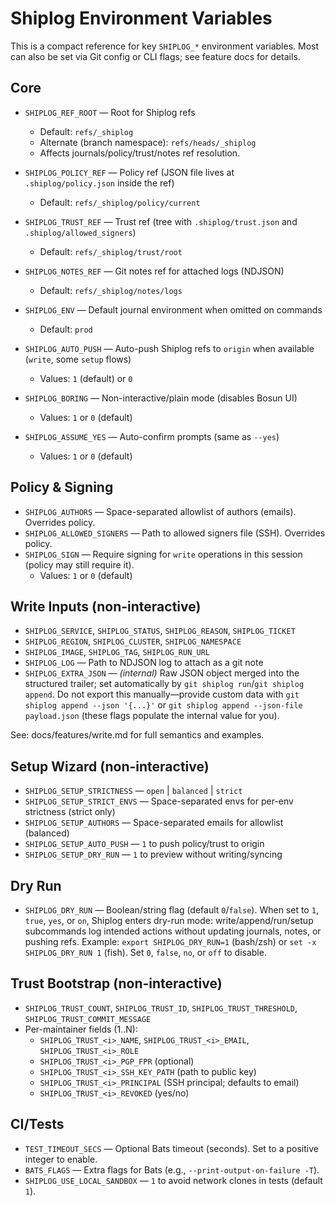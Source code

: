 # Shiplog Environment Variables

This is a compact reference for key `SHIPLOG_*` environment variables. Most can also be set via Git config or CLI flags; see feature docs for details.

## Core

- `SHIPLOG_REF_ROOT` — Root for Shiplog refs
  - Default: `refs/_shiplog`
  - Alternate (branch namespace): `refs/heads/_shiplog`
  - Affects journals/policy/trust/notes ref resolution.

- `SHIPLOG_POLICY_REF` — Policy ref (JSON file lives at `.shiplog/policy.json` inside the ref)
  - Default: `refs/_shiplog/policy/current`

- `SHIPLOG_TRUST_REF` — Trust ref (tree with `.shiplog/trust.json` and `.shiplog/allowed_signers`)
  - Default: `refs/_shiplog/trust/root`

- `SHIPLOG_NOTES_REF` — Git notes ref for attached logs (NDJSON)
  - Default: `refs/_shiplog/notes/logs`

- `SHIPLOG_ENV` — Default journal environment when omitted on commands
  - Default: `prod`

- `SHIPLOG_AUTO_PUSH` — Auto-push Shiplog refs to `origin` when available (`write`, some `setup` flows)
  - Values: `1` (default) or `0`

- `SHIPLOG_BORING` — Non-interactive/plain mode (disables Bosun UI)
  - Values: `1` or `0` (default)

- `SHIPLOG_ASSUME_YES` — Auto-confirm prompts (same as `--yes`)
  - Values: `1` or `0` (default)

## Policy & Signing

- `SHIPLOG_AUTHORS` — Space-separated allowlist of authors (emails). Overrides policy.
- `SHIPLOG_ALLOWED_SIGNERS` — Path to allowed signers file (SSH). Overrides policy.
- `SHIPLOG_SIGN` — Require signing for `write` operations in this session (policy may still require it).
  - Values: `1` or `0` (default)

## Write Inputs (non-interactive)

- `SHIPLOG_SERVICE`, `SHIPLOG_STATUS`, `SHIPLOG_REASON`, `SHIPLOG_TICKET`
- `SHIPLOG_REGION`, `SHIPLOG_CLUSTER`, `SHIPLOG_NAMESPACE`
- `SHIPLOG_IMAGE`, `SHIPLOG_TAG`, `SHIPLOG_RUN_URL`
- `SHIPLOG_LOG` — Path to NDJSON log to attach as a git note
- `SHIPLOG_EXTRA_JSON` — *(internal)* Raw JSON object merged into the structured trailer; set automatically by `git shiplog run`/`git shiplog append`. Do not export this manually—provide custom data with `git shiplog append --json '{...}'` or `git shiplog append --json-file payload.json` (these flags populate the internal value for you).

See: docs/features/write.md for full semantics and examples.

## Setup Wizard (non-interactive)

- `SHIPLOG_SETUP_STRICTNESS` — `open` | `balanced` | `strict`
- `SHIPLOG_SETUP_STRICT_ENVS` — Space-separated envs for per-env strictness (strict only)
- `SHIPLOG_SETUP_AUTHORS` — Space-separated emails for allowlist (balanced)
- `SHIPLOG_SETUP_AUTO_PUSH` — `1` to push policy/trust to origin
- `SHIPLOG_SETUP_DRY_RUN` — `1` to preview without writing/syncing

## Dry Run

- `SHIPLOG_DRY_RUN` — Boolean/string flag (default `0`/`false`). When set to `1`, `true`, `yes`, or `on`, Shiplog enters dry-run mode: write/append/run/setup subcommands log intended actions without updating journals, notes, or pushing refs. Example: `export SHIPLOG_DRY_RUN=1` (bash/zsh) or `set -x SHIPLOG_DRY_RUN 1` (fish). Set `0`, `false`, `no`, or `off` to disable.

## Trust Bootstrap (non-interactive)

- `SHIPLOG_TRUST_COUNT`, `SHIPLOG_TRUST_ID`, `SHIPLOG_TRUST_THRESHOLD`, `SHIPLOG_TRUST_COMMIT_MESSAGE`
- Per-maintainer fields (1..N):
  - `SHIPLOG_TRUST_<i>_NAME`, `SHIPLOG_TRUST_<i>_EMAIL`, `SHIPLOG_TRUST_<i>_ROLE`
  - `SHIPLOG_TRUST_<i>_PGP_FPR` (optional)
  - `SHIPLOG_TRUST_<i>_SSH_KEY_PATH` (path to public key)
  - `SHIPLOG_TRUST_<i>_PRINCIPAL` (SSH principal; defaults to email)
  - `SHIPLOG_TRUST_<i>_REVOKED` (yes/no)

## CI/Tests

- `TEST_TIMEOUT_SECS` — Optional Bats timeout (seconds). Set to a positive integer to enable.
- `BATS_FLAGS` — Extra flags for Bats (e.g., `--print-output-on-failure -T`).
- `SHIPLOG_USE_LOCAL_SANDBOX` — `1` to avoid network clones in tests (default `1`).
